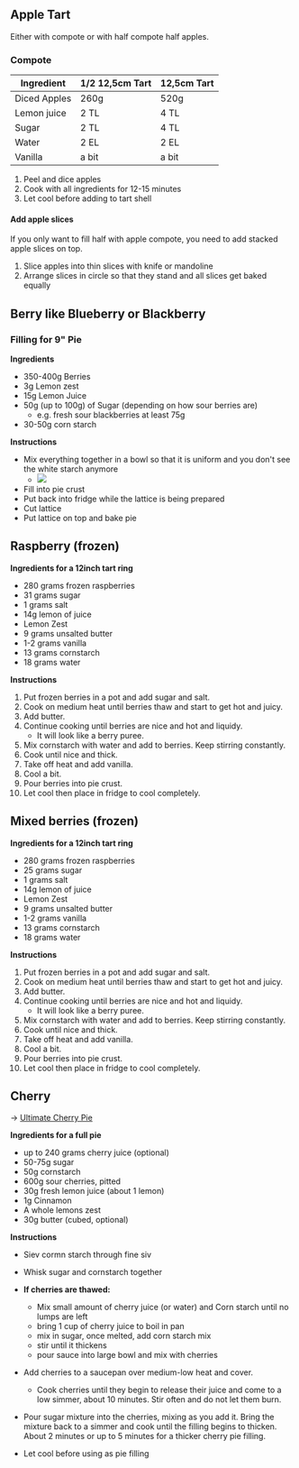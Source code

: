 ## Apple Tart

Either with compote or with half compote half apples.

### Compote

| Ingredient   | 1/2 12,5cm Tart | 12,5cm Tart |
| ------------ | --------------- | ----------- |
| Diced Apples | 260g            | 520g        |
| Lemon juice  | 2 TL            | 4 TL        |
| Sugar        | 2 TL            | 4 TL        |
| Water        | 2 EL            | 2 EL        |
| Vanilla      | a bit           | a bit       |
1. Peel and dice apples
2. Cook with all ingredients for 12-15 minutes
3. Let cool before adding to tart shell

#### Add apple slices
If you only want to fill half with apple compote, you need to add stacked apple slices on top.

1. Slice apples into thin slices with knife or mandoline 
2. Arrange slices in circle so that they stand and all slices get baked equally


## Berry like Blueberry or Blackberry

### Filling for 9" Pie
**Ingredients**
- 350-400g Berries
- 3g Lemon zest
- 15g Lemon Juice
- 50g (up to 100g) of Sugar (depending on how sour berries are)
	- e.g. fresh sour blackberries at least 75g
- 30-50g corn starch

**Instructions**
- Mix everything together in a bowl so that it is uniform and you don't see the white starch anymore
	- ![](../../../../attachments/CleanShot%202024-07-06%20at%2021.47.30@2x.png)
- Fill into pie crust
- Put back into fridge while the lattice is being prepared
- Cut lattice
- Put lattice on top and bake pie

## Raspberry (frozen)

**Ingredients for a 12inch tart ring**
- 280 grams frozen raspberries
- 31 grams sugar
- 1 grams salt
- 14g lemon of juice
- Lemon Zest
- 9 grams unsalted butter
- 1-2 grams vanilla
- 13 grams cornstarch
- 18 grams water

**Instructions**
1. Put frozen berries in a pot and add sugar and salt. 
2. Cook on medium heat until berries thaw and start to get hot and juicy. 
3. Add butter. 
4. Continue cooking until berries are nice and hot and liquidy. 
	- It will look like a berry puree. 
5. Mix cornstarch with water and add to berries. Keep stirring constantly.
6. Cook until nice and thick. 
7. Take off heat and add vanilla. 
8. Cool a bit. 
9. Pour berries into pie crust.
10. Let cool then place in fridge to cool completely. 

## Mixed berries (frozen)

**Ingredients for a 12inch tart ring**
- 280 grams frozen raspberries
- 25 grams sugar
- 1 grams salt
- 14g lemon of juice
- Lemon Zest
- 9 grams unsalted butter
- 1-2 grams vanilla
- 13 grams cornstarch
- 18 grams water

**Instructions**
1. Put frozen berries in a pot and add sugar and salt. 
2. Cook on medium heat until berries thaw and start to get hot and juicy. 
3. Add butter. 
4. Continue cooking until berries are nice and hot and liquidy. 
	- It will look like a berry puree. 
5. Mix cornstarch with water and add to berries. Keep stirring constantly.
6. Cook until nice and thick. 
7. Take off heat and add vanilla. 
8. Cool a bit. 
9. Pour berries into pie crust.
10. Let cool then place in fridge to cool completely. 

## Cherry
→ [Ultimate Cherry Pie](https://www.youtube.com/watch?v=5LhVxLLlLKE)

**Ingredients for a full pie**
- up to 240 grams cherry juice (optional)
- 50-75g sugar
- 50g cornstarch
- 600g sour cherries, pitted
- 30g fresh lemon juice (about 1 lemon)
- 1g Cinnamon
- A whole lemons zest
- 30g butter (cubed, optional)

**Instructions**
- Siev cormn starch through fine siv
- Whisk sugar and cornstarch together
- **If cherries are thawed:**
	- Mix small amount of cherry juice (or water) and Corn starch until no lumps are left
	- bring 1 cup of cherry juice to boil in pan
	- mix in sugar, once melted, add corn starch mix
	- stir until it thickens
	- pour sauce into large bowl and mix with cherries
- Add cherries to a saucepan over medium-low heat and cover. 
	- Cook cherries until they begin to release their juice and come to a low simmer, about 10 minutes. Stir often and do not let them burn.
    
- Pour sugar mixture into the cherries, mixing as you add it. Bring the mixture back to a simmer and cook until the filling begins to thicken. About 2 minutes or up to 5 minutes for a thicker cherry pie filling.
    
- Let cool before using as pie filling